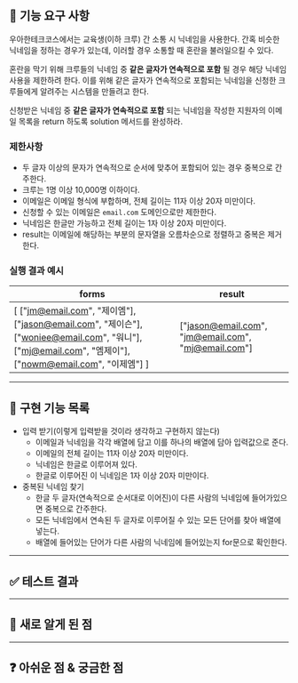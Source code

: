 ## 🚀 기능 요구 사항

우아한테크코스에서는 교육생(이하 크루) 간 소통 시 닉네임을 사용한다. 간혹 비슷한 닉네임을 정하는 경우가 있는데, 이러할 경우 소통할 때 혼란을 불러일으킬 수 있다.

혼란을 막기 위해 크루들의 닉네임 중 **같은 글자가 연속적으로 포함** 될 경우 해당 닉네임 사용을 제한하려 한다. 이를 위해 같은 글자가 연속적으로 포함되는 닉네임을 신청한 크루들에게 알려주는 시스템을 만들려고 한다.


신청받은 닉네임 중 **같은 글자가 연속적으로 포함** 되는 닉네임을 작성한 지원자의 이메일 목록을 return 하도록 solution 메서드를 완성하라.

### 제한사항

- 두 글자 이상의 문자가 연속적으로 순서에 맞추어 포함되어 있는 경우 중복으로 간주한다.
- 크루는 1명 이상 10,000명 이하이다.
- 이메일은 이메일 형식에 부합하며, 전체 길이는 11자 이상 20자 미만이다.
- 신청할 수 있는 이메일은 `email.com` 도메인으로만 제한한다.
- 닉네임은 한글만 가능하고 전체 길이는 1자 이상 20자 미만이다.
- result는 이메일에 해당하는 부분의 문자열을 오름차순으로 정렬하고 중복은 제거한다.

### 실행 결과 예시

| forms | result |
| --- | --- |
| [ ["jm@email.com", "제이엠"], ["jason@email.com", "제이슨"], ["woniee@email.com", "워니"], ["mj@email.com", "엠제이"], ["nowm@email.com", "이제엠"] ] | ["jason@email.com", "jm@email.com", "mj@email.com"] |

---
## 🛒 구현 기능 목록
- 입력 받기(이렇게 입력받을 것이라 생각하고 구현하지 않는다)
  - 이메일과 닉네임을 각각 배열에 담고 이를 하나의 배열에 담아 입력값으로 준다.
  - 이메일의 전체 길이는 11자 이상 20자 미만이다.
  - 닉네임은 한글로 이루어져 있다.
  - 한글로 이루어진 이 닉네임은 1자 이상 20자 미만이다.
- 중복된 닉네임 찾기
  - 한글 두 글자(연속적으로 순서대로 이어진)이 다른 사람의 닉네임에 들어가있으면 중복으로 간주한다.
  - 모든 닉네임에서 연속된 두 글자로 이루어질 수 있는 모든 단어를 찾아 배열에 넣는다.
  - 배열에 들어있는 단어가 다른 사람의 닉네임에 들어있는지 for문으로 확인한다.
  
---
## ✅ 테스트 결과

---

## 💎 새로 알게 된 점

---

## ❓ 아쉬운 점 & 궁금한 점